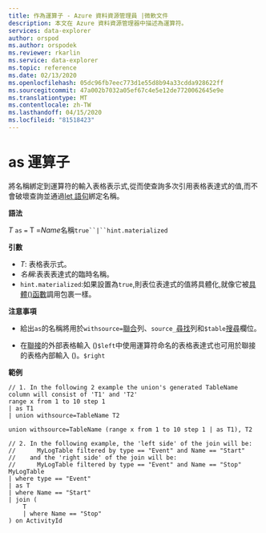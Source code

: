 ```yaml
---
title: 作為運算子 - Azure 資料資源管理員 |微軟文件
description: 本文在 Azure 資料資源管理器中描述為運算符。
services: data-explorer
author: orspod
ms.author: orspodek
ms.reviewer: rkarlin
ms.service: data-explorer
ms.topic: reference
ms.date: 02/13/2020
ms.openlocfilehash: 05dc96fb7eec773d1e55d8b94a33cdda928622ff
ms.sourcegitcommit: 47a002b7032a05ef67c4e5e12de7720062645e9e
ms.translationtype: MT
ms.contentlocale: zh-TW
ms.lasthandoff: 04/15/2020
ms.locfileid: "81518423"
---
```

# <a name="as-operator"></a>as 運算子

將名稱綁定到運算符的輸入表格表示式,從而使查詢多次引用表格表達式的值,而不會破壞查詢並通過[let 語句](letstatement.md)綁定名稱。

**語法**

*T* `as` `=` T =*Name*名稱`true``|``hint.materialized`

**引數**

* *T*: 表格表示式。
* *名稱*:表表表達式的臨時名稱。
* `hint.materialized`:如果設置為`true`,則表位表達式的值將具體化,就像它被[具體()函數](./materializefunction.md)調用包裹一樣。

**注意事項**

* 給出`as`的名稱將用於`withsource=`[聯合](./unionoperator.md)列、`source_`[尋找](./findoperator.md)列和`$table`[搜尋](./searchoperator.md)欄位。

* 在[聯接](./joinoperator.md)的外部表格輸入 ()`$left`中使用運算符命名的表格表達式也可用於聯接的表格內部輸入 ()。`$right`

**範例**

```kusto
// 1. In the following 2 example the union's generated TableName column will consist of 'T1' and 'T2'
range x from 1 to 10 step 1 
| as T1 
| union withsource=TableName T2

union withsource=TableName (range x from 1 to 10 step 1 | as T1), T2

// 2. In the following example, the 'left side' of the join will be: 
//      MyLogTable filtered by type == "Event" and Name == "Start"
//    and the 'right side' of the join will be: 
//      MyLogTable filtered by type == "Event" and Name == "Stop"
MyLogTable  
| where type == "Event"
| as T
| where Name == "Start"
| join (
    T
    | where Name == "Stop"
) on ActivityId
```